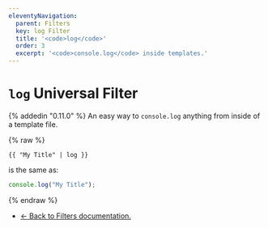 ```yaml
---
eleventyNavigation:
  parent: Filters
  key: log Filter
  title: '<code>log</code>'
  order: 3
  excerpt: '<code>console.log</code> inside templates.'
---
```

# `log` Universal Filter

{% addedin "0.11.0" %} An easy way to <code>console.log</code> anything from inside of a template file.

{% raw %}
```
{{ "My Title" | log }}
```

is the same as:

```js
console.log("My Title");
```
{% endraw %}

* [← Back to Filters documentation.](/docs/filters/)

